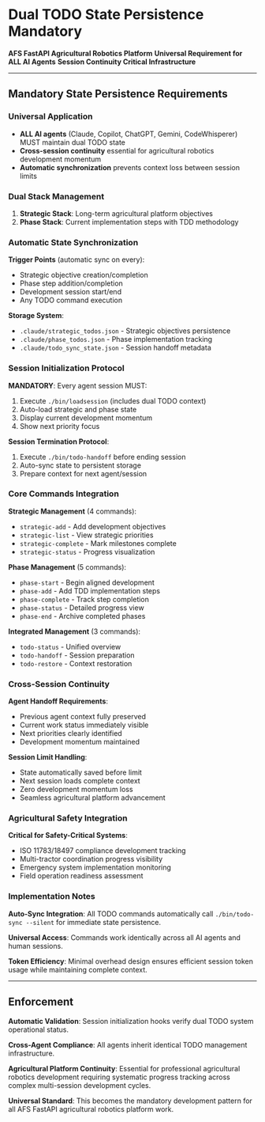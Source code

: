 # Dual TODO State Persistence Mandatory

**AFS FastAPI Agricultural Robotics Platform**
**Universal Requirement for ALL AI Agents**
**Session Continuity Critical Infrastructure**

---

## Mandatory State Persistence Requirements

### **Universal Application**
- **ALL AI agents** (Claude, Copilot, ChatGPT, Gemini, CodeWhisperer) MUST maintain dual TODO state
- **Cross-session continuity** essential for agricultural robotics development momentum
- **Automatic synchronization** prevents context loss between session limits

### **Dual Stack Management**
1. **Strategic Stack**: Long-term agricultural platform objectives
2. **Phase Stack**: Current implementation steps with TDD methodology

### **Automatic State Synchronization**

**Trigger Points** (automatic sync on every):
- Strategic objective creation/completion
- Phase step addition/completion
- Development session start/end
- Any TODO command execution

**Storage System**:
- `.claude/strategic_todos.json` - Strategic objectives persistence
- `.claude/phase_todos.json` - Phase implementation tracking
- `.claude/todo_sync_state.json` - Session handoff metadata

### **Session Initialization Protocol**

**MANDATORY**: Every agent session MUST:
1. Execute `./bin/loadsession` (includes dual TODO context)
2. Auto-load strategic and phase state
3. Display current development momentum
4. Show next priority focus

**Session Termination Protocol**:
1. Execute `./bin/todo-handoff` before ending session
2. Auto-sync state to persistent storage
3. Prepare context for next agent/session

### **Core Commands Integration**

**Strategic Management** (4 commands):
- `strategic-add` - Add development objectives
- `strategic-list` - View strategic priorities
- `strategic-complete` - Mark milestones complete
- `strategic-status` - Progress visualization

**Phase Management** (5 commands):
- `phase-start` - Begin aligned development
- `phase-add` - Add TDD implementation steps
- `phase-complete` - Track step completion
- `phase-status` - Detailed progress view
- `phase-end` - Archive completed phases

**Integrated Management** (3 commands):
- `todo-status` - Unified overview
- `todo-handoff` - Session preparation
- `todo-restore` - Context restoration

### **Cross-Session Continuity**

**Agent Handoff Requirements**:
- Previous agent context fully preserved
- Current work status immediately visible
- Next priorities clearly identified
- Development momentum maintained

**Session Limit Handling**:
- State automatically saved before limit
- Next session loads complete context
- Zero development momentum loss
- Seamless agricultural platform advancement

### **Agricultural Safety Integration**

**Critical for Safety-Critical Systems**:
- ISO 11783/18497 compliance development tracking
- Multi-tractor coordination progress visibility
- Emergency system implementation monitoring
- Field operation readiness assessment

### **Implementation Notes**

**Auto-Sync Integration**: All TODO commands automatically call `./bin/todo-sync --silent` for immediate state persistence.

**Universal Access**: Commands work identically across all AI agents and human sessions.

**Token Efficiency**: Minimal overhead design ensures efficient session token usage while maintaining complete context.

---

## Enforcement

**Automatic Validation**: Session initialization hooks verify dual TODO system operational status.

**Cross-Agent Compliance**: All agents inherit identical TODO management infrastructure.

**Agricultural Platform Continuity**: Essential for professional agricultural robotics development requiring systematic progress tracking across complex multi-session development cycles.

**Universal Standard**: This becomes the mandatory development pattern for all AFS FastAPI agricultural robotics platform work.